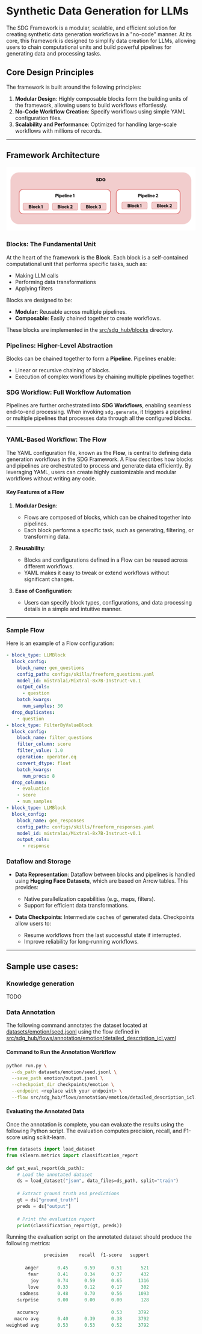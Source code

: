 # Synthetic Data Generation for LLMs

The SDG Framework is a modular, scalable, and efficient solution for creating synthetic data generation workflows in a "no-code" manner. At its core, this framework is designed to simplify data creation for LLMs, allowing users to chain computational units and build powerful pipelines for generating data and processing tasks.



## Core Design Principles

The framework is built around the following principles:

1. **Modular Design**: Highly composable blocks form the building units of the framework, allowing users to build workflows effortlessly.
2. **No-Code Workflow Creation**: Specify workflows using simple YAML configuration files.
3. **Scalability and Performance**: Optimized for handling large-scale workflows with millions of records.

---

## Framework Architecture

![overview](assets/imgs/overview.png)

### Blocks: The Fundamental Unit

At the heart of the framework is the **Block**. Each block is a self-contained computational unit that performs specific tasks, such as:

- Making LLM calls
- Performing data transformations
- Applying filters

Blocks are designed to be:
- **Modular**: Reusable across multiple pipelines.
- **Composable**: Easily chained together to create workflows.

These blocks are implemented in the [src/sdg_hub/blocks](src/sdg_hub/blocks) directory.

### Pipelines: Higher-Level Abstraction

Blocks can be chained together to form a **Pipeline**. Pipelines enable:
- Linear or recursive chaining of blocks.
- Execution of complex workflows by chaining multiple pipelines together.

### SDG Workflow: Full Workflow Automation

Pipelines are further orchestrated into **SDG Workflows**, enabling seamless end-to-end processing. When invoking `sdg.generate`, it triggers a pipeline/ or multiple pipelines that processes data through all the configured blocks.

---

### YAML-Based Workflow: The Flow

The YAML configuration file, known as the **Flow**, is central to defining data generation workflows in the SDG Framework. A Flow describes how blocks and pipelines are orchestrated to process and generate data efficiently. By leveraging YAML, users can create highly customizable and modular workflows without writing any code.

#### Key Features of a Flow

1. **Modular Design**:
   - Flows are composed of blocks, which can be chained together into pipelines.
   - Each block performs a specific task, such as generating, filtering, or transforming data.

2. **Reusability**:
   - Blocks and configurations defined in a Flow can be reused across different workflows.
   - YAML makes it easy to tweak or extend workflows without significant changes.

3. **Ease of Configuration**:
   - Users can specify block types, configurations, and data processing details in a simple and intuitive manner.

---

### Sample Flow

Here is an example of a Flow configuration:

```yaml
- block_type: LLMBlock
  block_config:
    block_name: gen_questions
    config_path: configs/skills/freeform_questions.yaml
    model_id: mistralai/Mixtral-8x7B-Instruct-v0.1
    output_cols:
      - question
    batch_kwargs:
      num_samples: 30
  drop_duplicates:
    - question
- block_type: FilterByValueBlock
  block_config:
    block_name: filter_questions
    filter_column: score
    filter_value: 1.0
    operation: operator.eq
    convert_dtype: float
    batch_kwargs:
      num_procs: 8
  drop_columns:
    - evaluation
    - score
    - num_samples
- block_type: LLMBlock
  block_config:
    block_name: gen_responses
    config_path: configs/skills/freeform_responses.yaml
    model_id: mistralai/Mixtral-8x7B-Instruct-v0.1
    output_cols:
      - response
```

### Dataflow and Storage

- **Data Representation**: Dataflow between blocks and pipelines is handled using **Hugging Face Datasets**, which are based on Arrow tables. This provides:
  - Native parallelization capabilities (e.g., maps, filters).
  - Support for efficient data transformations.

- **Data Checkpoints**: Intermediate caches of generated data. Checkpoints allow users to:
  - Resume workflows from the last successful state if interrupted.
  - Improve reliability for long-running workflows.

---

## Sample use cases:

### Knowledge generation

TODO

### Data Annotation

The following command annotates the dataset located at [datasets/emotion/seed.jsonl](datasets/emotion/seed.jsonl) using the flow defined in [src/sdg_hub/flows/annotation/emotion/detailed_description_icl.yaml](src/sdg_hub/flows/annotation/emotion/detailed_description_icl.yaml)

#### Command to Run the Annotation Workflow

```bash
python run.py \
  --ds_path datasets/emotion/seed.jsonl \
  --save_path emotion/output.jsonl \
  --checkpoint_dir checkpoints/emotion \
  --endpoint <replace with your endpoint> \
  --flow src/sdg_hub/flows/annotation/emotion/detailed_description_icl.yaml \
```


#### Evaluating the Annotated Data

Once the annotation is complete, you can evaluate the results using the following Python script. The evaluation computes precision, recall, and F1-score using scikit-learn.

```python
from datasets import load_dataset
from sklearn.metrics import classification_report

def get_eval_report(ds_path):
    # Load the annotated dataset
    ds = load_dataset("json", data_files=ds_path, split="train")

    # Extract ground truth and predictions
    gt = ds["ground_truth"]
    preds = ds["output"]

    # Print the evaluation report
    print(classification_report(gt, preds))
```

Running the evaluation script on the annotated dataset should produce the following metrics:

```python
              precision    recall  f1-score   support

       anger       0.45      0.59      0.51       521
        fear       0.41      0.34      0.37       432
         joy       0.74      0.59      0.65      1316
        love       0.33      0.12      0.17       302
     sadness       0.48      0.70      0.56      1093
    surprise       0.00      0.00      0.00       128

    accuracy                           0.53      3792
   macro avg       0.40      0.39      0.38      3792
weighted avg       0.53      0.53      0.52      3792
```
